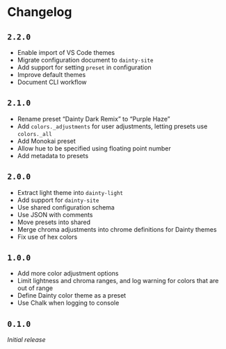 # Changelog

## `2.2.0`

- Enable import of VS Code themes
- Migrate configuration document to `dainty-site`
- Add support for setting `preset` in configuration
- Improve default themes
- Document CLI workflow

## `2.1.0`

- Rename preset “Dainty Dark Remix” to “Purple Haze”
- Add `colors._adjustments` for user adjustments, letting presets use `colors._all`
- Add Monokai preset
- Allow hue to be specified using floating point number
- Add metadata to presets

## `2.0.0`

- Extract light theme into `dainty-light`
- Add support for `dainty-site`
- Use shared configuration schema
- Use JSON with comments
- Move presets into shared
- Merge chroma adjustments into chrome definitions for Dainty themes
- Fix use of hex colors

## `1.0.0`

- Add more color adjustment options
- Limit lightness and chroma ranges, and log warning for colors that are out of range
- Define Dainty color theme as a preset
- Use Chalk when logging to console

## `0.1.0`

_Initial release_
